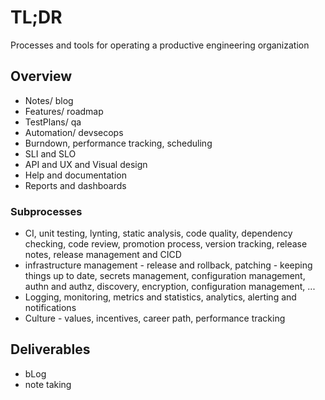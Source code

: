 # TL;DR

Processes and tools for operating a productive engineering organization

## Overview

* Notes/ blog
* Features/ roadmap
* TestPlans/ qa
* Automation/ devsecops
* Burndown, performance tracking, scheduling
* SLI and SLO
* API and UX and Visual design
* Help and documentation
* Reports and dashboards

### Subprocesses

* CI, unit testing, lynting, static analysis, code quality, dependency checking, code review, promotion process, version tracking, release notes, release management and CICD
* infrastructure management - release and rollback, patching - keeping things up to date, secrets management, configuration management, authn and authz, discovery, encryption, configuration management, ...
* Logging, monitoring, metrics and statistics, analytics, alerting and notifications
* Culture - values, incentives, career path, performance tracking

## Deliverables

* bLog
* note taking
